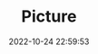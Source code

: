 ---
weight: 1
images:
- /images/edited/123.jpeg
title: Picture
date: 2022-10-24 22:59:53
tags:
- luminar
- work
---
